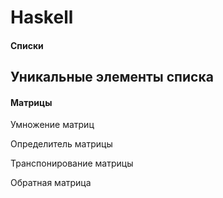 # Haskell

#### Списки

Уникальные элементы списка
---
#### Матрицы

Умножение матриц

Определитель матрицы

Транспонирование матрицы

Обратная матрица